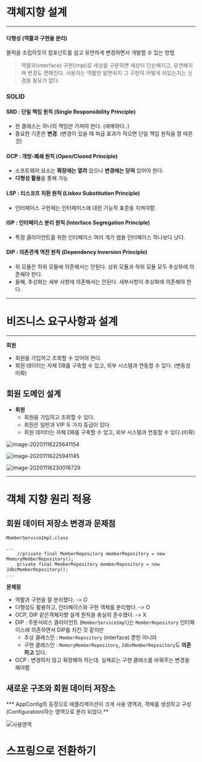 # 객체지향 설계

---

#### 다형성 (역활과 구현을 분리)

블럭을 조립하듯이 컴포넌트를 쉽고 유연하게 변경하면서 개발할 수 있는 방법

> 역활과(interface) 구현(Impl)로 세상을 구분하면 세상이 단순해지고, 유연해지며 변경도 편해진다.
> 사용자는 역활만 알면되지 그 구현이 어떻게 되있는지는 신경쓸 필요가 없다.



### SOLID

#### SRD : 단일 책임 원칙 (Single Responsibility Principle)

* 한 클래스는 하나의 책임만 가져야 한다. (애매하다..)
* 중요한 기준은 **변경**. (변경이 있을 때 파급 효과가 적으면 단일 책임 원칙을 잘 따른것)

#### OCP : 개방-폐쇄 원칙 (Open/Closed Principle)

* 소프트웨어 요소는 **확장에는 열려** 있으나 **변경에는 닫혀** 있어야 한다.
* **다형성 활용**을 통해 가능

#### LSP : 리스코프 치환 원칙 (Liskov Substitution Principle)

* 인터페이스 구현체는 인터페이스에 대한 기능적 표준을 지켜야함.

#### ISP : 인터페이스 분리 원칙 (Interface Segregation Principle)

* 특정 클라이언트를 위한 인터페이스 여러 개가 범용 인터페이스 하나보다 낫다.

#### DIP : 의존관계 역전 원칙 (Dependency Inversion Principle)

* 위 모듈은 하위 모듈에 의존해서는 안된다. 상위 모듈과 하위 모듈 모두 추상화에 의존해야 한다.
* 둘째, 추상화는 세부 사항에 의존해서는 안된다. 세부사항이 추상화에 의존해야 한다.

---





# 비즈니스 요구사항과 설계

---

**회원**

* 회원을 가입하고 조회할 수 있어야 한다.
* 회원 데이터는 자체 DB를 구축할 수 있고, 외부 시스템과 연동할 수 있다. (변동성 미확)



## 회원 도메인 설계

* **회원**
  * 회원을 가입하고 조회할 수 있다.
  * 회원은 일반과 VIP 두 가지 등급이 있다.
  * 회원 데이터는 자체 DB를 구축할 수 있고, 외부 시스템과 연동할 수 있다.(미확)

![image-20201116225641154](http://www.jimbae.com:59005/image/205)



![image-20201116225941145](http://www.jimbae.com:59005/image/206)



![image-20201116230016729](http://www.jimbae.com:59005/image/207)

---





# 객체 지향 원리 적용

## 회원 데이터 저장소 변경과 문제점

```
MemberServiceImpl.class

...
    //private final MemberRepository memberRepository = new MemoryMemberRepository();
    private final MemberRepository memberRepository = new JdbcMemberRepository();
...
```



**문제점**

* 역활과 구현을 잘 분리했다. -> O
* 다형성도 활용하고, 인터페이스와 구현 객체를 분리했다. -> O
* OCP, DIP 같은객체지향 설계 원칙을 충실히 준수했다. -> X
* DIP : 주문서비스 클라이언트 (`MemberServiceImpl`)는 `MemberRepository` 인터페이스에 의존하면서 DIP를 지킨 것 같지만
  * 추상 클래스인 : `MemberRepository` (interface) 뿐만 아니라
  * 구현 클래스인 : `MemoryMemberRepository`, `JdbcMemberRepository`도 **의존하고** 있다.
* OCP : 변경하지 않고 확장해야 하는데. 실제로는 구현 클래스를 바꿔주는 변경을 해야함 



## 새로운 구조와 회원 데이터 저장소

*** AppConfig의 등장으로 애플리케이션이 크게 사용 영역과, 객체를 생성하고 구성(Configuration)하는 영역으로 분리 되었다.**

![사용영역](http://www.jimbae.com:59005/image/208)







# 스프링으로 전환하기

